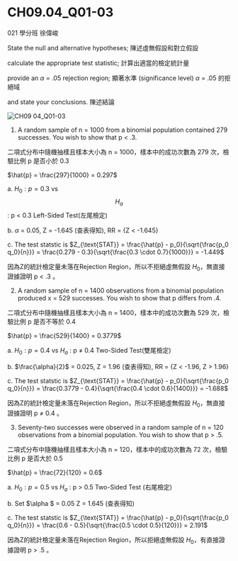 # CH09.04_Q01-03 #
021 學分班 徐偉峻

State the null and alternative hypotheses; 陳述虛無假設和對立假設

calculate the appropriate test statistic; 計算出適當的檢定統計量

provide an $\alpha$ = .05 rejection region; 顯著水準 (significance level) $\alpha$ = .05 的拒絕域

and state your conclusions. 陳述結論

![CH09 04_Q01-03](https://github.com/user-attachments/assets/2523ba3a-7af4-4f41-b8cf-bcf1764df9ef)

1. A random sample of n = 1000 from a binomial population contained 279 successes.
You wish to show that p < .3.

二項式分布中隨機抽樣且樣本大小為 n = 1000，樣本中的成功次數為 279 次，檢驗比例 p 是否小於 0.3

$\hat{p} = \frac{297}{1000} = 0.297$

a. $H_0 : p = 0.3$ vs $$H_a$$ : p < 0.3 Left-Sided Test(左尾檢定) 

b. $\alpha$ = 0.05, Z = -1.645 (查表得知), RR = {Z < -1.645}

c. The test statstic is $Z_{\text{STAT}} = \frac{\hat{p} - p_0}{\sqrt{\frac{p_0 q_0}{n}}} = \frac{0.279 - 0.3}{\sqrt{\frac{0.3 \cdot 0.7}{1000}}} = -1.449$     

因為Z的統計檢定量未落在Rejection Region，所以不拒絕虛無假設 $H_{0}$，無直接證據證明 p < .3 。   


2. A random sample of n = 1400 observations from a binomial population produced x = 529 successes.
You wish to show that p differs from .4.

二項式分布中隨機抽樣且樣本大小為 n = 1400，樣本中的成功次數為 529 次，檢驗比例 p 是否不等於 0.4

$\hat{p} = \frac{529}{1400} = 0.3779$

a. $H_0 : p = 0.4$ vs $H_a$ : p $\ne$ 0.4 Two-Sided Test(雙尾檢定)

b. $\frac{\alpha}{2}$ = 0.025, Z = 1.96 (查表得知), RR = {Z < -1.96, Z > 1.96}

c. The test statstic is $Z_{\text{STAT}} = \frac{\hat{p} - p_0}{\sqrt{\frac{p_0 q_0}{n}}} = \frac{0.3779 - 0.4}{\sqrt{\frac{0.4 \cdot 0.6}{1400}}} = -1.688$ 

因為Z的統計檢定量未落在Rejection Region，所以不拒絕虛無假設 $H_{0}$，無直接證據證明 p $\ne$ 0.4 。  


3. Seventy-two successes were observed in a random sample of n = 120 observations from a binomial population.
You wish to show that p > .5.

二項式分布中隨機抽樣且樣本大小為 n = 120，樣本中的成功次數為 72 次，檢驗比例 p 是否大於 0.5

$\hat{p} = \frac{72}{120} = 0.6$

a. $H_0 : p = 0.5$ vs $H_a$ : p > 0.5 Two-Sided Test (右尾檢定)

b. Set $\alpha $ = 0.05  Z = 1.645 (查表得知) 

c. The test statstic is $Z_{\text{STAT}} = \frac{\hat{p} - p_0}{\sqrt{\frac{p_0 q_0}{n}}} = \frac{0.6 - 0.5}{\sqrt{\frac{0.5 \cdot 0.5}{120}}} = 2.191$     

因為Z的統計檢定量未落在Rejection Region，所以拒絕虛無假設 $H_{0}$，有直接證據證明 p > .5 。 

